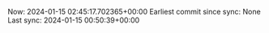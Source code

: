 Now: 2024-01-15 02:45:17.702365+00:00 Earliest commit since sync: None Last sync: 2024-01-15 00:50:39+00:00
